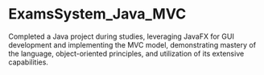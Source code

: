 # ExamsSystem_Java_MVC
Completed a Java project during studies, leveraging JavaFX for GUI development and implementing the MVC model, demonstrating mastery of the language, object-oriented principles, and utilization of its extensive capabilities.
